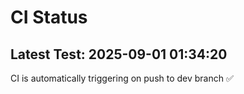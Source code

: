 # CI Status

## Latest Test: 2025-09-01 01:34:20
CI is automatically triggering on push to dev branch ✅
